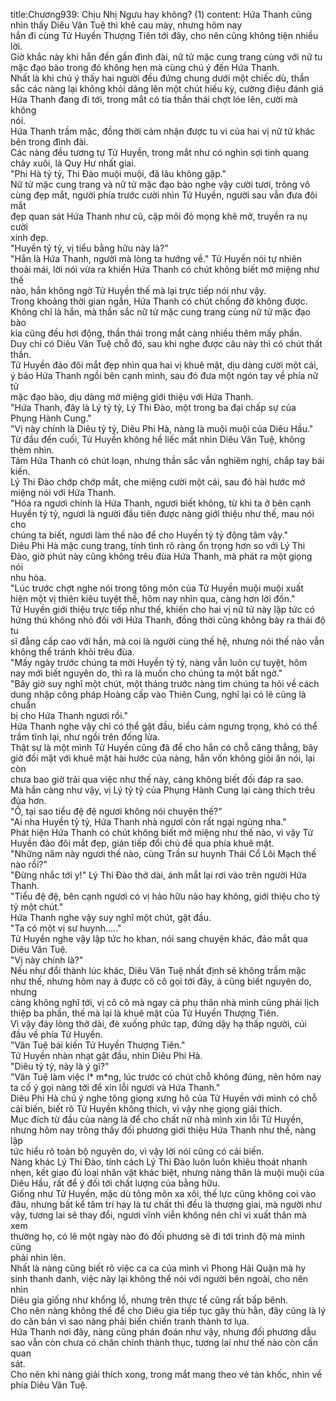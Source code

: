 title:Chương939: Chịu Nhị Ngưu hay không? (1)
content:
Hứa Thanh cũng nhìn thấy Diêu Vân Tuệ thì khẽ cau mày, nhưng hôm nay<br>hắn đi cùng Tử Huyền Thượng Tiên tới đây, cho nên cũng không tiện nhiều lời.<br>Giờ khắc này khi hắn đến gần đình đài, nữ tử mặc cung trang cùng với nữ tu<br>mặc đạo bào trong đó không hẹn mà cùng chú ý đến Hứa Thanh.<br>Nhất là khi chú ý thấy hai người đều đứng chung dưới một chiếc dù, thần<br>sắc các nàng lại không khỏi dâng lên một chút hiếu kỳ, cường điệu đánh giá<br>Hứa Thanh đang đi tới, trong mắt có tia thần thái chợt lóe lên, cười mà không<br>nói.<br>Hứa Thanh trầm mặc, đồng thời cảm nhận được tu vi của hai vị nữ tử khác<br>bên trong đình đài.<br>Các nàng đều tương tự Tử Huyền, trong mắt như có nghìn sợi tinh quang<br>chảy xuôi, là Quy Hư nhất giai.<br>"Phi Hà tỷ tỷ, Thi Đào muội muội, đã lâu không gặp."<br>Nữ tử mặc cung trang và nữ tử mặc đạo bào nghe vậy cười tươi, trông vô<br>cùng đẹp mắt, người phía trước cười nhìn Tử Huyền, người sau vẫn đưa đôi mắt<br>đẹp quan sát Hứa Thanh như cũ, cặp môi đỏ mọng khẽ mở, truyền ra nụ cười<br>xinh đẹp.<br>"Huyền tỷ tỷ, vị tiểu bằng hữu này là?"<br>"Hắn là Hứa Thanh, người mà lòng ta hướng về." Tử Huyền nói tự nhiên<br>thoải mái, lời nói vừa ra khiến Hứa Thanh có chút không biết mở miệng như thế<br>nào, hắn không ngờ Tử Huyền thế mà lại trực tiếp nói như vậy.<br>Trong khoảng thời gian ngắn, Hứa Thanh có chút chống đỡ không được.<br>Không chỉ là hắn, mà thần sắc nữ tử mặc cung trang cùng nữ tử mặc đạo bào<br>kia cũng đều hơi động, thần thái trong mắt càng nhiều thêm mấy phần.<br>Duy chỉ có Diêu Vân Tuệ chỗ đó, sau khi nghe được câu này thì có chút thất<br>thần.<br>Tử Huyền đảo đôi mắt đẹp nhìn qua hai vị khuê mật, dịu dàng cười một cái,<br>ý bảo Hứa Thanh ngồi bên cạnh mình, sau đó đưa một ngón tay về phía nữ tử<br>mặc đạo bào, dịu dàng mở miệng giới thiệu với Hứa Thanh.<br>"Hứa Thanh, đây là Lý tỷ tỷ, Lý Thi Đào, một trong ba đại chấp sự của<br>Phụng Hành Cung."<br>"Vị này chính là Diêu tỷ tỷ, Diêu Phi Hà, nàng là muội muội của Diêu Hầu."<br>Từ đầu đến cuối, Tử Huyền không hề liếc mắt nhìn Diêu Vân Tuệ, không<br>thèm nhìn.<br>Tâm Hứa Thanh có chút loạn, nhưng thần sắc vẫn nghiêm nghị, chắp tay bái<br>kiến.<br>Lý Thi Đào chớp chớp mắt, che miệng cười một cái, sau đó hài hước mở<br>miệng nói với Hứa Thanh.<br>"Hóa ra ngươi chính là Hứa Thanh, ngươi biết không, từ khi ta ở bên cạnh<br>Huyền tỷ tỷ, ngươi là người đầu tiên được nàng giới thiệu như thế, mau nói cho<br>chúng ta biết, ngươi làm thế nào để cho Huyền tỷ tỷ động tâm vậy."<br>Diêu Phi Hà mặc cung trang, tính tình rõ ràng ổn trọng hơn so với Lý Thi<br>Đào, giờ phút này cũng không trêu đùa Hứa Thanh, mà phát ra một giọng nói<br>nhu hòa.<br>"Lúc trước chợt nghe nói trong tông môn của Tử Huyền muội muội xuất<br>hiện một vị thiên kiêu tuyệt thế, hôm nay nhìn qua, càng hơn lời đồn."<br>Tử Huyền giới thiệu trực tiếp như thế, khiến cho hai vị nữ tử này lập tức có<br>hứng thú không nhỏ đối với Hứa Thanh, đồng thời cũng không bày ra thái độ tu<br>sĩ đẳng cấp cao với hắn, mà coi là người cùng thế hệ, nhưng nói thế nào vẫn<br>không thể tránh khỏi trêu đùa.<br>"Mấy ngày trước chúng ta mời Huyền tỷ tỷ, nàng vẫn luôn cự tuyệt, hôm<br>nay mới biết nguyên do, thì ra là muốn cho chúng ta một bất ngờ."<br>"Bây giờ suy nghĩ một chút, một tháng trước nàng tìm chúng ta hỏi về cách<br>dung nhập công pháp Hoàng cấp vào Thiên Cung, nghĩ lại có lẽ cũng là chuẩn<br>bị cho Hứa Thanh ngươi rồi."<br>Hứa Thanh nghe vậy chỉ có thể gật đầu, biểu cảm ngưng trọng, khó có thể<br>trầm tĩnh lại, như ngồi trên đống lửa.<br>Thật sự là một mình Tử Huyền cũng đã để cho hắn có chỗ căng thẳng, bây<br>giờ đối mặt với khuê mật hài hước của nàng, hắn vốn không giỏi ăn nói, lại còn<br>chưa bao giờ trải qua việc như thế này, càng không biết đối đáp ra sao.<br>Mà hắn càng như vậy, vị Lý tỷ tỷ của Phụng Hành Cung lại càng thích trêu<br>đùa hơn.<br>"Ồ, tại sao tiểu đệ đệ ngươi không nói chuyện thế?"<br>"Ai nha Huyền tỷ tỷ, Hứa Thanh nhà ngươi còn rất ngại ngùng nha."<br>Phát hiện Hứa Thanh có chút không biết mở miệng như thế nào, vì vậy Tử<br>Huyền đảo đôi mắt đẹp, gián tiếp đổi chủ đề qua phía khuê mật.<br>"Những năm này ngươi thế nào, cùng Trần sư huynh Thái Cổ Lôi Mạch thế<br>nào rồi?"<br>"Đừng nhắc tới y!" Lý Thi Đào thở dài, ánh mắt lại rơi vào trên người Hứa<br>Thanh.<br>"Tiểu đệ đệ, bên cạnh ngươi có vị hảo hữu nào hay không, giới thiệu cho tỷ<br>tỷ một chút."<br>Hứa Thanh nghe vậy suy nghĩ một chút, gật đầu.<br>"Ta có một vị sư huynh....."<br>Tử Huyền nghe vậy lập tức ho khan, nói sang chuyện khác, đảo mắt qua<br>Diêu Vân Tuệ.<br>"Vị này chính là?"<br>Nếu như đổi thành lúc khác, Diêu Vân Tuệ nhất định sẽ không trầm mặc<br>như thế, nhưng hôm nay ả được cô cô gọi tới đây, ả cũng biết nguyên do, nhưng<br>càng không nghĩ tới, vị cô cô mà ngay cả phụ thân nhà mình cũng phải lịch<br>thiệp ba phần, thế mà lại là khuê mật của Tử Huyền Thượng Tiên.<br>Vì vậy đáy lòng thở dài, đè xuống phức tạp, đứng dậy hạ thấp người, cúi<br>đầu về phía Tử Huyền.<br>"Vân Tuệ bái kiến Tử Huyền Thượng Tiên."<br>Tử Huyền nhàn nhạt gật đầu, nhìn Diêu Phi Hà.<br>"Diêu tỷ tỷ, này là ý gì?"<br>"Vân Tuệ làm việc l* m*ng, lúc trước có chút chỗ không đúng, nên hôm nay<br>ta cố ý gọi nàng tới để xin lỗi ngươi và Hứa Thanh."<br>Diêu Phi Hà chú ý nghe tông giọng xưng hô của Tử Huyền với mình có chỗ<br>cải biến, biết rõ Tử Huyền không thích, vì vậy nhẹ giọng giải thích.<br>Mục đích từ đầu của nàng là để cho chất nữ nhà mình xin lỗi Tử Huyền,<br>nhưng hôm nay trông thấy đối phương giới thiệu Hứa Thanh như thế, nàng lập<br>tức hiểu rõ toàn bộ nguyên do, vì vậy lời nói cũng có cải biến.<br>Nàng khác Lý Thi Đào, tính cách Lý Thi Đào luôn luôn khiêu thoát nhanh<br>nhẹn, kết giao đủ loại nhân vật khác biệt, nhưng nàng thân là muội muội của<br>Diêu Hầu, rất để ý đối tới chất lượng của bằng hữu.<br>Giống như Tử Huyền, mặc dù tông môn xa xôi, thế lực cũng không coi vào<br>đâu, nhưng bất kể tâm trí hay là tư chất thì đều là thượng giai, mà người như<br>vậy, tương lai sẽ thay đổi, ngươi vĩnh viễn không nên chỉ vì xuất thân mà xem<br>thường họ, có lẽ một ngày nào đó đối phương sẽ đi tới trình độ mà mình cũng<br>phải nhìn lên.<br>Nhất là nàng cũng biết rõ việc ca ca của mình vì Phong Hải Quận mà hy<br>sinh thanh danh, việc này lại không thể nói với người bên ngoài, cho nên nhìn<br>Diêu gia giống như khổng lồ, nhưng trên thực tế cũng rất bấp bênh.<br>Cho nên nàng không thể để cho Diêu gia tiếp tục gây thù hằn, đây cũng là lý<br>do căn bản vì sao nàng phải biến chiến tranh thành tơ lụa.<br>Hứa Thanh nơi đây, nàng cũng phán đoán như vậy, nhưng đối phương dẫu<br>sao vẫn còn chưa có chân chính thành thục, tương lai như thế nào còn cần quan<br>sát.<br>Cho nên khi nàng giải thích xong, trong mắt mang theo vẻ tàn khốc, nhìn về<br>phía Diêu Vân Tuệ.